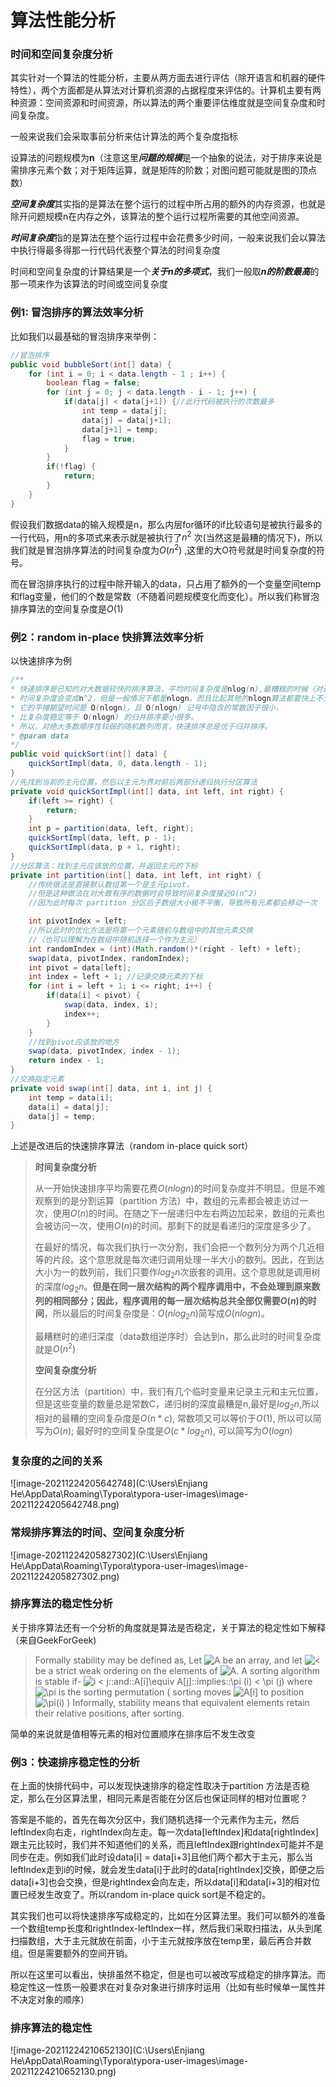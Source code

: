 # 算法性能分析

### 时间和空间复杂度分析

其实针对一个算法的性能分析，主要从两方面去进行评估（除开语言和机器的硬件特性），两个方面都是从算法对计算机资源的占据程度来评估的。计算机主要有两种资源：空间资源和时间资源，所以算法的两个重要评估维度就是空间复杂度和时间复杂度。

一般来说我们会采取事前分析来估计算法的两个复杂度指标

设算法的问题规模为**n**（注意这里***问题的规模***是一个抽象的说法，对于排序来说是需排序元素个数；对于矩阵运算，就是矩阵的阶数；对图问题可能就是图的顶点数）

***空间复杂度***其实指的是算法在整个运行的过程中所占用的额外的内存资源，也就是除开问题规模n在内存之外，该算法的整个运行过程所需要的其他空间资源。

***时间复杂度***指的是算法在整个运行过程中会花费多少时间，一般来说我们会以算法中执行得最多得那一行代码代表整个算法的时间复杂度

时间和空间复杂度的计算结果是一个***关于n的多项式***，我们一般取***n的阶数最高***的那一项来作为该算法的时间或空间复杂度

### 例1: 冒泡排序的算法效率分析

比如我们以最基础的冒泡排序来举例：

```java
//冒泡排序
public void bubbleSort(int[] data) {
    for (int i = 0; i < data.length - 1 ; i++) {
        boolean flag = false;
        for (int j = 0; j < data.length - i - 1; j++) {
            if(data[j] < data[j+1]) {//此行代码被执行的次数最多
                int temp = data[j];
                data[j] = data[j+1];
                data[j+1] = temp;
                flag = true;
            }
        }
        if(!flag) {
            return;
        }
    }
}
```

假设我们数据data的输入规模是n，那么内层for循环的if比较语句是被执行最多的一行代码，用n的多项式来表示就是被执行了$n^2$ 次(当然这是最糟的情况下)，所以我们就是冒泡排序算法的时间复杂度为$O(n^2)$ ,这里的大O符号就是时间复杂度的符号。

而在冒泡排序执行的过程中除开输入的data，只占用了额外的一个变量空间temp和flag变量，他们的个数是常数（不随着问题规模变化而变化）。所以我们称冒泡排序算法的空间复杂度是$O(1)$

### 例2：random in-place 快排算法效率分析

以快速排序为例

```java
/**
* 快速排序是已知的对大数据较快的排序算法，平均时间复杂度是nlog(n),最糟糕的时候（对逆序数组排序）
* 时间复杂度会变成n^2，但是一般情况下都是nlogn，而且比起其他的nlogn算法都要快上不少。原因是
* 它的平摊期望时间是 O(nlogn)，且 O(nlogn) 记号中隐含的常数因子很小，
* 比复杂度稳定等于 O(nlogn) 的归并排序要小很多。
* 所以，对绝大多数顺序性较弱的随机数列而言，快速排序总是优于归并排序。
* @param data
*/
public void quickSort(int[] data) {
    quickSortImpl(data, 0, data.length - 1);
}
//先找到当前的主元位置，然后以主元为界对前后两部分递归执行分区算法
private void quickSortImpl(int[] data, int left, int right) {
    if(left >= right) {
        return;
    }
    int p = partition(data, left, right);
    quickSortImpl(data, left, p - 1);
    quickSortImpl(data, p + 1, right);
}
//分区算法：找到主元应该放的位置，并返回主元的下标
private int partition(int[] data, int left, int right) {
    //传统做法是直接默认数组第一个是主元pivot，
    //但是这种做法在对大致有序的数据时会导致时间复杂度接近O(n^2)
    //因为此时每次 partition 分区后子数组大小极不平衡，导致所有元素都会移动一次

    int pivotIndex = left;
    //所以此时的优化方法是将第一个元素随机与数组中的其他元素交换
    //（也可以理解为在数组中随机选择一个作为主元）
    int randomIndex = (int)(Math.random()*(right - left) + left);
    swap(data, pivotIndex, randomIndex);
    int pivot = data[left];
    int index = left + 1; //记录交换元素的下标
    for (int i = left + 1; i <= right; i++) {
        if(data[i] < pivot) {
            swap(data, index, i);
            index++;
        }
    }
    //找到pivot应该放的地方
    swap(data, pivotIndex, index - 1);
    return index - 1;
}
//交换指定元素
private void swap(int[] data, int i, int j) {
    int temp = data[i];
    data[i] = data[j];
    data[j] = temp;
}
```

上述是改进后的快速排序算法（random in-place quick sort）

> **时间复杂度分析**
>
> 从一开始快速排序平均需要花费$O(nlogn)$的时间复杂度并不明显。但是不难观察到的是分割运算（partition 方法）中，数组的元素都会被走访过一次，使用$O(n)$的时间。在随之下一层递归中左右两边加起来，数组的元素也会被访问一次，使用$O(n)$的时间。那剩下的就是看递归的深度是多少了。
>
> 在最好的情况，每次我们执行一次分割，我们会把一个数列分为两个几近相等的片段。这个意思就是每次递归调用处理一半大小的数列。因此，在到达大小为一的数列前，我们只要作$log_2n$次嵌套的调用。这个意思就是调用树的深度$log_2n$。**但是在同一层次结构的两个程序调用中，不会处理到原来数列的相同部分；因此，程序调用的每一层次结构总共全部仅需要$O(n)$的时间**，所以最后的时间复杂度是：$O(nlog_2n)$简写成$O(nlogn)$。
>
> 最糟糕时的递归深度（data数组逆序时）会达到n，那么此时的时间复杂度就是$O(n^2)$
>
> **空间复杂度分析**
>
> 在分区方法（partition）中，我们有几个临时变量来记录主元和主元位置，但是这些变量的数量总是常数C，递归树的深度最糟是n,最好是$log_2n$,所以相对的最糟的空间复杂度是$O(n*c)$, 常数项又可以等价于$O(1)$, 所以可以简写为$O(n)$; 最好时的空间复杂度是$O(c*log_2n)$, 可以简写为$O(logn)$



### 复杂度的之间的关系

![image-20211224205642748](C:\Users\Enjiang He\AppData\Roaming\Typora\typora-user-images\image-20211224205642748.png)

### 常规排序算法的时间、空间复杂度分析

![image-20211224205827302](C:\Users\Enjiang He\AppData\Roaming\Typora\typora-user-images\image-20211224205827302.png)



### 排序算法的稳定性分析

关于排序算法还有一个分析的角度就是算法是否稳定，关于算法的稳定性如下解释（来自GeekForGeek)

> Formally stability may be defined as,
> Let ![A](https://www.geeksforgeeks.org/wp-content/ql-cache/quicklatex.com-e63249dbcb7bc1df2ae6aa725a10a1ad_l3.svg) be an array, and let ![<](https://www.geeksforgeeks.org/wp-content/ql-cache/quicklatex.com-695699ab9016bc52f4da5f0fa35b9480_l3.svg) be a strict weak ordering on the elements of ![A](https://www.geeksforgeeks.org/wp-content/ql-cache/quicklatex.com-e63249dbcb7bc1df2ae6aa725a10a1ad_l3.svg).
> A sorting algorithm is stable if-
> ![i < j\:\:and\:\:A[i]\equiv A[j]\:\:implies\:\:\pi (i) < \pi (j)](https://www.geeksforgeeks.org/wp-content/ql-cache/quicklatex.com-8e99a78816d6dccaf01441f612788157_l3.svg)
> where ![\pi](https://www.geeksforgeeks.org/wp-content/ql-cache/quicklatex.com-8874a17fc40c8e51a122ea351eb44182_l3.svg) is the sorting permutation ( sorting moves ![A[i]](https://www.geeksforgeeks.org/wp-content/ql-cache/quicklatex.com-4aaff26b720cb0edd0e2c823272f04f4_l3.svg) to position ![\pi(i)](https://www.geeksforgeeks.org/wp-content/ql-cache/quicklatex.com-eb6b6170c401bc20911166d405dbd32c_l3.svg) )
> Informally, stability means that equivalent elements retain their relative positions, after sorting.

简单的来说就是值相等元素的相对位置顺序在排序后不发生改变

### 例3：快速排序稳定性的分析

在上面的快排代码中，可以发现快速排序的稳定性取决于partition 方法是否稳定，那么在分区算法里，相同元素是否能在分区后也保证同样的相对位置呢？

答案是不能的，首先在每次分区中，我们随机选择一个元素作为主元，然后leftIndex向右走，rightIndex向左走。每一次data[leftIndex]和data[rightIndex]跟主元比较时，我们并不知道他们的关系，而且leftIndex跟rightIndex可能并不是同步在走。例如我们此时设data[i] = data[i+3]且他们两个都大于主元，那么当leftIndex走到i的时候，就会发生data[i]于此时的data[rightIndex]交换，即便之后data[i+3]也会交换，但是rightIndex会向左走，所以data[i]和data[i+3]的相对位置已经发生改变了。所以random in-place quick sort是不稳定的。

其实我们也可以将快速排序写成稳定的，比如在分区算法里。我们可以额外的准备一个数组temp长度和rightIndex-leftIndex一样，然后我们采取扫描法，从头到尾扫描数组，大于主元就放在前面，小于主元就按序放在temp里，最后再合并数组。但是需要额外的空间开销。

所以在这里可以看出，快排虽然不稳定，但是也可以被改写成稳定的排序算法。而稳定性这一性质一般要求在对复杂对象进行排序时运用（比如有些时候单一属性并不决定对象的顺序）

### 排序算法的稳定性

![image-20211224210652130](C:\Users\Enjiang He\AppData\Roaming\Typora\typora-user-images\image-20211224210652130.png)




